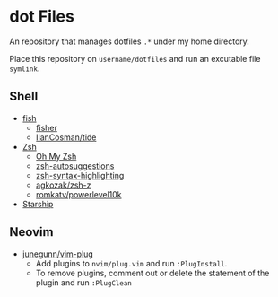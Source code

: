 # dot Files

An repository that manages dotfiles `.*` under my home directory.

Place this repository on `username/dotfiles` and run an excutable file `symlink`.

## Shell

- [fish](https://fishshell.com/)
  - [fisher](https://github.com/jorgebucaran/fisher)
  - [IlanCosman/tide](https://github.com/IlanCosman/tide)
- [Zsh](https://zsh.org/)
  - [Oh My Zsh](https://ohmyz.sh/)
  - [zsh-autosuggestions](https://github.com/zsh-users/zsh-autosuggestions)
  - [zsh-syntax-highlighting](https://github.com/zsh-users/zsh-syntax-highlighting)
  - [agkozak/zsh-z](https://github.com/agkozak/zsh-z)
  - [romkatv/powerlevel10k](https://github.com/romkatv/powerlevel10k)
- [Starship](https://starship.rs/)

## Neovim

- [junegunn/vim-plug](https://github.com/junegunn/vim-plug)
  - Add plugins to `nvim/plug.vim` and run `:PlugInstall`.
  - To remove plugins, comment out or delete the statement of the plugin and run `:PlugClean`

